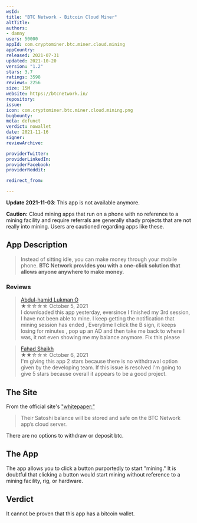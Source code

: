 ```yaml
---
wsId: 
title: "BTC Network - Bitcoin Cloud Miner"
altTitle: 
authors:
- danny
users: 50000
appId: com.cryptominer.btc.miner.cloud.mining
appCountry: 
released: 2021-07-31
updated: 2021-10-20
version: "1.2"
stars: 3.7
ratings: 3598
reviews: 2256
size: 15M
website: https://btcnetwork.in/
repository: 
issue: 
icon: com.cryptominer.btc.miner.cloud.mining.png
bugbounty: 
meta: defunct
verdict: nowallet
date: 2021-11-16
signer: 
reviewArchive:

providerTwitter: 
providerLinkedIn: 
providerFacebook: 
providerReddit: 

redirect_from:

---
```


**Update 2021-11-03**: This app is not available anymore.

**Caution:** Cloud mining apps that run on a phone with no reference to a mining facility and require referrals are generally shady projects that are not really into mining. Users are cautioned regarding apps like these. 

## App Description

> Instead of sitting idle, you can make money through your mobile phone. **BTC Network provides you with a one-click solution that allows anyone anywhere to make money.**

### Reviews

> [Abdul-hamid Lukman O](https://play.google.com/store/apps/details?id=com.cryptominer.btc.miner.cloud.mining&reviewId=gp%3AAOqpTOGXIhMhqB3m1MO398FUJFGdEO6OPYz28kCaxfyf-TkEj8wWILR8ja_1lywRQ0Emulfuq_4aRY_FHas3Eg)<br>
  ★☆☆☆☆ October 5, 2021 <br>
	I downloaded this app yesterday, eversince I finished my 3rd session, I have not been able to mine. I keep getting the notification that mining session has ended , Everytime I click the B sign, it keeps losing for minutes , pop up an AD and then take me back to where I was, it not even showing me my balance anymore. Fix this please
	
> [Fahad Shaikh](https://play.google.com/store/apps/details?id=com.cryptominer.btc.miner.cloud.mining&reviewId=gp%3AAOqpTOENJ6JMu0MqHXNJGDWaNr7TtlTUY0brI7XeyCSySbm8s8UAdtxtW1uO9_gXqbOOBuV3tRX4Gx3R2ZzTdA)<br>
  ★★☆☆☆ October 6, 2021 <br>
	I'm giving this app 2 stars because there is no withdrawal option given by the developing team. If this issue is resolved I'm going to give 5 stars because overall it appears to be a good project.

## The Site

From the official site's ["whitepaper:"](https://btcnetwork.in/white-paper/)

> Their Satoshi balance will be stored and safe on the BTC Network app’s cloud server.

There are no options to withdraw or deposit btc.


## The App

The app allows you to click a button purportedly to start "mining." It is doubtful that clicking a button would start mining without reference to a mining facility, rig, or hardware.

## Verdict

It cannot be proven that this app has a bitcoin wallet.
